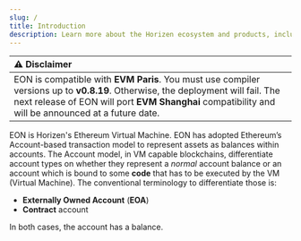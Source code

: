 ```yaml
---
slug: /
title: Introduction
description: Learn more about the Horizen ecosystem and products, including Horizen EON, governance, and more.
---
```


<head>
  <title>Horizen Documentation</title>
</head>


| :warning: Disclaimer          |
|:---------------------------|
| EON is compatible with **EVM Paris**. You must use compiler versions up to **v0.8.19**. Otherwise, the deployment will fail. The next release of EON will port **EVM Shanghai** compatibility and will be announced at a future date.      |


EON is Horizen's Ethereum Virtual Machine. EON has adopted Ethereum’s Account-based transaction model to represent assets as balances within accounts. The Account model, in VM capable blockchains, differentiate account types on whether they represent a _normal_ account balance or an account which is bound to some **code** that has to be executed by the VM (Virtual Machine). The conventional terminology to differentiate those is: 
- **Externally Owned Account** (**EOA**) 
- **Contract** account


In both cases, the account has a balance.

